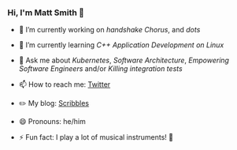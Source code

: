 ### Hi, I'm Matt Smith 👋

- 🔭 I’m currently working on _handshake_ _Chorus_, and _dots_

- 🌱 I’m currently learning _C++ Application Development on Linux_

- 💬 Ask me about _Kubernetes_, _Software Architecture_, _Empowering Software Engineers_ and/or _Killing integration tests_

- 📫 How to reach me: [Twitter](https://twitter.com/Harmelodic)

- ✏️ My blog: [Scribbles](https://scribbles.harmelodic.com)

- 😄 Pronouns: he/him

- ⚡ Fun fact: I play a lot of musical instruments! 🎹
